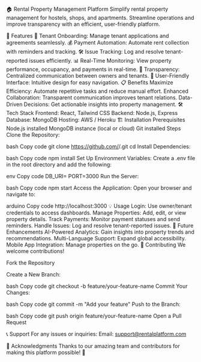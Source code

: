 🏠 Rental Property Management Platform
Simplify rental property management for hostels, shops, and apartments.
Streamline operations and improve transparency with an efficient, user-friendly platform.

🚀 Features
🔑 Tenant Onboarding: Manage tenant applications and agreements seamlessly.
💰 Payment Automation: Automate rent collection with reminders and tracking.
🛠️ Issue Tracking: Log and resolve tenant-reported issues efficiently.
📊 Real-Time Monitoring: View property performance, occupancy, and payments in real-time.
🤝 Transparency: Centralized communication between owners and tenants.
🎯 User-Friendly Interface: Intuitive design for easy navigation.
📋 Benefits
Maximize Efficiency: Automate repetitive tasks and reduce manual effort.
Enhanced Collaboration: Transparent communication improves tenant relations.
Data-Driven Decisions: Get actionable insights into property management.
🛠️ Tech Stack
Frontend: React, Tailwind CSS
Backend: Node.js, Express
Database: MongoDB
Hosting: AWS / Heroku
🏗️ Installation
Prerequisites
Node.js installed
MongoDB instance (local or cloud)
Git installed
Steps
Clone the Repository:

bash
Copy code
git clone https://github.com/<your-username>/<repo-name>.git
cd <repo-name>
Install Dependencies:

bash
Copy code
npm install
Set Up Environment Variables:
Create a .env file in the root directory and add the following:

env
Copy code
DB_URI=<your-database-uri>
PORT=3000
Run the Server:

bash
Copy code
npm start
Access the Application:
Open your browser and navigate to:

arduino
Copy code
http://localhost:3000
💡 Usage
Login: Use owner/tenant credentials to access dashboards.
Manage Properties: Add, edit, or view property details.
Track Payments: Monitor payment statuses and send reminders.
Handle Issues: Log and resolve tenant-reported issues.
🎯 Future Enhancements
AI-Powered Analytics: Gain insights into property trends and recommendations.
Multi-Language Support: Expand global accessibility.
Mobile App Integration: Manage properties on the go.
🙌 Contributing
We welcome contributions!

Fork the Repository

Create a New Branch:

bash
Copy code
git checkout -b feature/your-feature-name
Commit Your Changes:

bash
Copy code
git commit -m "Add your feature"
Push to the Branch:

bash
Copy code
git push origin feature/your-feature-name
Open a Pull Request

📞 Support
For any issues or inquiries:
Email: support@rentalplatform.com

🌟 Acknowledgments
Thanks to our amazing team and contributors for making this platform possible! 🙏
